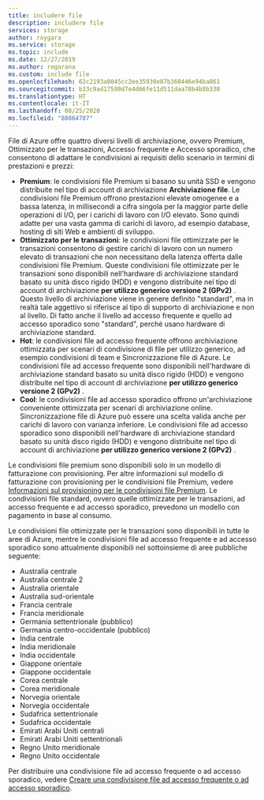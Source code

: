 ```yaml
---
title: includere file
description: includere file
services: storage
author: roygara
ms.service: storage
ms.topic: include
ms.date: 12/27/2019
ms.author: rogarana
ms.custom: include file
ms.openlocfilehash: 62c2193a0045cc2ee35930e87b360446e94ba861
ms.sourcegitcommit: b33c9ad17598d7e4d66fe11d511daa78b4b8b330
ms.translationtype: HT
ms.contentlocale: it-IT
ms.lasthandoff: 08/25/2020
ms.locfileid: "88864787"
---
```

File di Azure offre quattro diversi livelli di archiviazione, ovvero Premium, Ottimizzato per le transazioni, Accesso frequente e Accesso sporadico, che consentono di adattare le condivisioni ai requisiti dello scenario in termini di prestazioni e prezzi:

- **Premium**: le condivisioni file Premium si basano su unità SSD e vengono distribuite nel tipo di account di archiviazione **Archiviazione file**. Le condivisioni file Premium offrono prestazioni elevate omogenee e a bassa latenza, in millisecondi a cifra singola per la maggior parte delle operazioni di I/O, per i carichi di lavoro con I/O elevato. Sono quindi adatte per una vasta gamma di carichi di lavoro, ad esempio database, hosting di siti Web e ambienti di sviluppo. 
- **Ottimizzato per le transazioni**: le condivisioni file ottimizzate per le transazioni consentono di gestire carichi di lavoro con un numero elevato di transazioni che non necessitano della latenza offerta dalle condivisioni file Premium. Queste condivisioni file ottimizzate per le transazioni sono disponibili nell'hardware di archiviazione standard basato su unità disco rigido (HDD) e vengono distribuite nel tipo di account di archiviazione **per utilizzo generico versione 2 (GPv2)** . Questo livello di archiviazione viene in genere definito "standard", ma in realtà tale aggettivo si riferisce al tipo di supporto di archiviazione e non al livello. Di fatto anche il livello ad accesso frequente e quello ad accesso sporadico sono "standard", perché usano hardware di archiviazione standard.
- **Hot**: le condivisioni file ad accesso frequente offrono archiviazione ottimizzata per scenari di condivisione di file per utilizzo generico, ad esempio condivisioni di team e Sincronizzazione file di Azure. Le condivisioni file ad accesso frequente sono disponibili nell'hardware di archiviazione standard basato su unità disco rigido (HDD) e vengono distribuite nel tipo di account di archiviazione **per utilizzo generico versione 2 (GPv2)** .
- **Cool**: le condivisioni file ad accesso sporadico offrono un'archiviazione conveniente ottimizzata per scenari di archiviazione online. Sincronizzazione file di Azure può essere una scelta valida anche per carichi di lavoro con varianza inferiore. Le condivisioni file ad accesso sporadico sono disponibili nell'hardware di archiviazione standard basato su unità disco rigido (HDD) e vengono distribuite nel tipo di account di archiviazione **per utilizzo generico versione 2 (GPv2)** .

Le condivisioni file premium sono disponibili solo in un modello di fatturazione con provisioning. Per altre informazioni sul modello di fatturazione con provisioning per le condivisioni file Premium, vedere [Informazioni sul provisioning per le condivisioni file Premium](../articles/storage/files/storage-files-planning.md#understanding-provisioning-for-premium-file-shares). Le condivisioni file standard, ovvero quelle ottimizzate per le transazioni, ad accesso frequente e ad accesso sporadico, prevedono un modello con pagamento in base al consumo.

Le condivisioni file ottimizzate per le transazioni sono disponibili in tutte le aree di Azure, mentre le condivisioni file ad accesso frequente e ad accesso sporadico sono attualmente disponibili nel sottoinsieme di aree pubbliche seguente:

- Australia centrale
- Australia centrale 2
- Australia orientale
- Australia sud-orientale
- Francia centrale
- Francia meridionale
- Germania settentrionale (pubblico)
- Germania centro-occidentale (pubblico)
- India centrale
- India meridionale
- India occidentale
- Giappone orientale
- Giappone occidentale
- Corea centrale
- Corea meridionale
- Norvegia orientale
- Norvegia occidentale
- Sudafrica settentrionale
- Sudafrica occidentale
- Emirati Arabi Uniti centrali
- Emirati Arabi Uniti settentrionali
- Regno Unito meridionale
- Regno Unito occidentale

Per distribuire una condivisione file ad accesso frequente o ad accesso sporadico, vedere [Creare una condivisione file ad accesso frequente o ad accesso sporadico](../articles/storage/files/storage-how-to-create-file-share.md#create-a-hot-or-cool-file-share). 